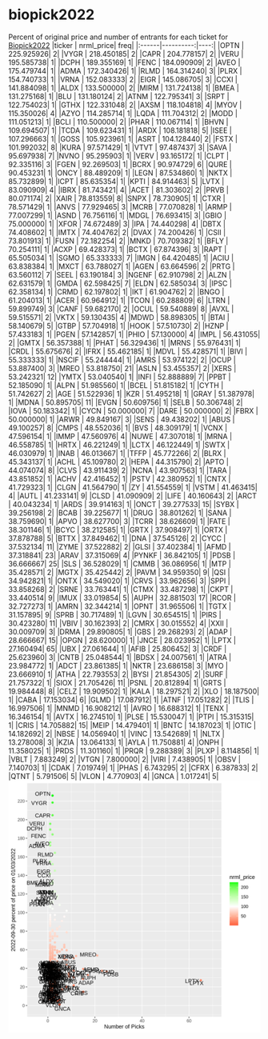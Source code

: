 # biopick2022
Percent of original price and number of entrants for each ticket for [Biopick2022](https://twitter.com/hashtag/Biopick2022)
|ticker | nrml_price| freq|
|:------|----------:|----:|
|OPTN   | 225.925926|    2|
|VYGR   | 218.450185|    2|
|CAPR   | 204.778157|    2|
|VERU   | 195.585738|    1|
|DCPH   | 189.355169|    1|
|FENC   | 184.090909|    2|
|AVEO   | 175.479744|    1|
|ADMA   | 172.340426|    1|
|RLMD   | 164.314240|    3|
|PLRX   | 154.740733|    1|
|VRNA   | 152.083333|    2|
|EIGR   | 145.086705|    3|
|CCXI   | 141.884098|    1|
|ALDX   | 133.500000|    2|
|MIRM   | 131.724138|    1|
|BMEA   | 131.275168|    1|
|BLU    | 131.180124|    2|
|ATNM   | 122.795341|    3|
|SRPT   | 122.754023|    1|
|GTHX   | 122.331048|    2|
|AXSM   | 118.104818|    4|
|MYOV   | 115.350026|    4|
|AZYO   | 114.285714|    1|
|LQDA   | 111.704312|    2|
|MODD   | 111.051213|    1|
|BCLI   | 110.500000|    2|
|PHAR   | 110.067114|    1|
|BHVN   | 109.694507|    1|
|TCDA   | 109.623431|    1|
|ARDX   | 108.181818|    5|
|ISEE   | 107.296663|    1|
|GOSS   | 105.923961|    1|
|ASRT   | 104.128440|    2|
|FSTX   | 101.992032|    8|
|KURA   |  97.571429|    1|
|VTVT   |  97.487437|    3|
|SAVA   |  95.697938|    7|
|NVNO   |  95.295903|    1|
|VERV   |  93.165172|    1|
|CLPT   |  92.335116|    3|
|FGEN   |  92.269503|    1|
|BCRX   |  90.974729|    6|
|QURE   |  90.453231|    1|
|ONCY   |  88.489209|    1|
|LEGN   |  87.534860|    1|
|NKTX   |  85.732899|    1|
|ICPT   |  85.635354|    1|
|KPTI   |  84.914463|    5|
|LVTX   |  83.090909|    4|
|IBRX   |  81.743421|    4|
|ACET   |  81.303602|    2|
|PRVB   |  80.071174|    2|
|XAIR   |  78.813559|    8|
|SNPX   |  78.730905|    1|
|CTXR   |  78.571429|    1|
|ANVS   |  77.929465|    3|
|MCRB   |  77.070828|    1|
|ARMP   |  77.007299|    1|
|ASND   |  76.756116|    1|
|MDGL   |  76.693415|    3|
|GBIO   |  75.000000|    1|
|XFOR   |  74.672489|    3|
|IPA    |  74.440298|    4|
|DBTX   |  74.408602|    1|
|IMTX   |  74.404762|    2|
|DVAX   |  74.200426|    1|
|CSII   |  73.801913|    1|
|FUSN   |  72.182254|    2|
|MNKD   |  70.709382|    1|
|BFLY   |  70.254111|    1|
|ACXP   |  69.428373|    1|
|BCTX   |  67.874396|    3|
|RAPT   |  65.505034|    1|
|SGMO   |  65.333333|    7|
|IMGN   |  64.420485|    1|
|ACIU   |  63.838384|    1|
|MXCT   |  63.788027|    1|
|AGEN   |  63.664596|    2|
|PRTG   |  63.560112|    7|
|SEEL   |  63.190184|    3|
|NGENF  |  62.910798|    2|
|ALZN   |  62.631579|    1|
|GMDA   |  62.598425|    7|
|ELDN   |  62.585034|    3|
|IPSC   |  62.358134|    1|
|CRMD   |  62.197802|    1|
|IKT    |  61.904762|    2|
|BNGO   |  61.204013|    1|
|ACER   |  60.964912|    1|
|TCON   |  60.288809|    6|
|LTRN   |  59.899749|    3|
|CANF   |  59.682170|    2|
|OCUL   |  59.540889|    8|
|AVXL   |  59.515571|    2|
|VKTX   |  59.130435|    4|
|MDWD   |  58.898305|    1|
|BTAI   |  58.140679|    5|
|GTBP   |  57.704918|    1|
|HOOK   |  57.510730|    2|
|HZNP   |  57.433183|    1|
|PGEN   |  57.142857|    1|
|PHIO   |  57.130000|    4|
|IMPL   |  56.431055|    2|
|GMTX   |  56.357388|    1|
|PHAT   |  56.329436|    1|
|MRNS   |  55.976431|    1|
|CRDL   |  55.675676|    2|
|IFRX   |  55.462185|    1|
|MDVL   |  55.428571|    1|
|BIVI   |  55.333333|    1|
|NSCIF  |  55.244444|    1|
|AMRS   |  53.974122|    2|
|OCUP   |  53.887400|    3|
|MREO   |  53.818750|   21|
|ASLN   |  53.455357|    2|
|XERS   |  53.242321|   12|
|YMTX   |  53.040540|    1|
|INFI   |  52.888889|    7|
|PPBT   |  52.185090|    1|
|ALPN   |  51.985560|    1|
|BCEL   |  51.815182|    1|
|CYTH   |  51.742627|    2|
|AGE    |  51.522936|    1|
|KZR    |  51.495218|    1|
|GRAY   |  51.387978|    1|
|MDNA   |  50.895705|   11|
|EVGN   |  50.609756|    1|
|SELB   |  50.306748|    2|
|IOVA   |  50.183342|    1|
|CYCN   |  50.000000|    7|
|DARE   |  50.000000|    2|
|FBRX   |  50.000000|    1|
|ARWR   |  49.849167|    3|
|SENS   |  49.438202|    1|
|ABUS   |  49.100257|    8|
|CMPS   |  48.552036|    1|
|BVS    |  48.309179|    1|
|VCNX   |  47.596154|    1|
|IMMP   |  47.560976|    4|
|NUWE   |  47.307018|    1|
|MRNA   |  46.558785|    1|
|HRTX   |  46.221249|    1|
|LCTX   |  46.122449|    1|
|SWTX   |  46.030979|    1|
|INAB   |  46.013667|    1|
|TFFP   |  45.772266|    2|
|BLRX   |  45.343137|    1|
|ACHL   |  45.109780|    2|
|HEPA   |  44.315790|    2|
|APTO   |  44.074074|    8|
|CLVS   |  43.911439|    2|
|NCNA   |  43.907563|    1|
|TARA   |  43.851852|    1|
|ACHV   |  42.416452|    1|
|PSTV   |  42.380952|    1|
|CNTX   |  41.729323|    1|
|CLGN   |  41.564790|    1|
|ZY     |  41.554559|    1|
|VSTM   |  41.463415|    4|
|AUTL   |  41.233141|    9|
|CLSD   |  41.090909|    2|
|LIFE   |  40.160643|    2|
|ARCT   |  40.043234|    1|
|ARDS   |  39.914163|    1|
|ONCT   |  39.277533|   15|
|SYBX   |  39.256198|    2|
|BCAB   |  39.225677|    1|
|DRUG   |  38.801262|    1|
|SANA   |  38.759690|    1|
|APVO   |  38.627700|    3|
|TCRR   |  38.626609|    1|
|FATE   |  38.301146|    1|
|BCYC   |  38.212585|    1|
|GRTX   |  37.908497|    1|
|ORTX   |  37.878788|    5|
|BTTX   |  37.849462|    1|
|DNA    |  37.545126|    2|
|CYCC   |  37.532134|   11|
|ZYME   |  37.522882|    2|
|GLSI   |  37.402384|    1|
|AFMD   |  37.318841|   23|
|ARAV   |  37.315069|    4|
|PYNKF  |  36.842105|    1|
|PDSB   |  36.666667|   25|
|SLS    |  36.528029|    1|
|CMMB   |  36.086956|    1|
|MTP    |  35.428571|    2|
|MGTX   |  35.425442|    2|
|PAVM   |  34.959350|    9|
|QSI    |  34.942821|    1|
|ONTX   |  34.549020|    1|
|CRVS   |  33.962656|    3|
|SPPI   |  33.858268|    2|
|SRNE   |  33.763441|    1|
|CTMX   |  33.487298|    1|
|CKPT   |  33.440514|    9|
|IMUX   |  33.019854|    5|
|AUPH   |  32.881503|   17|
|RCOR   |  32.727273|    1|
|AMRN   |  32.344214|    1|
|OPNT   |  31.965506|    1|
|TGTX   |  31.157895|    9|
|SPRB   |  30.717489|    1|
|LGVN   |  30.654515|    1|
|PIRS   |  30.423280|   11|
|VBIV   |  30.162393|    2|
|CMRX   |  30.015552|    4|
|XXII   |  30.009709|    3|
|DRMA   |  29.890805|    1|
|GBS    |  29.268293|    2|
|ADAP   |  28.666667|   15|
|OPGN   |  28.620000|    1|
|JNCE   |  28.023952|    1|
|LPTX   |  27.160494|   65|
|UBX    |  27.061644|    1|
|AFIB   |  25.806452|    3|
|CRDF   |  25.623960|    3|
|CNTB   |  25.048544|    1|
|BDSX   |  24.007561|    1|
|ATRA   |  23.984772|    1|
|ADCT   |  23.861385|    1|
|NKTR   |  23.686158|    3|
|MYO    |  23.666910|    1|
|ATHA   |  22.793553|    2|
|BYSI   |  21.854305|    2|
|SURF   |  21.757322|    1|
|SIOX   |  21.705426|   11|
|PSNL   |  20.812894|    1|
|GRTS   |  19.984448|    8|
|CELZ   |  19.909502|    1|
|KALA   |  18.297521|    2|
|XLO    |  18.187500|    1|
|CABA   |  17.153034|    6|
|GLMD   |  17.087912|    1|
|ATNF   |  17.051282|    2|
|TLIS   |  16.997506|    1|
|MNMD   |  16.908212|    1|
|AVRO   |  16.688312|    1|
|TENX   |  16.346154|    1|
|AVTX   |  16.274510|    1|
|PLSE   |  15.530047|    1|
|PTPI   |  15.315315|    1|
|CRIS   |  14.705882|   15|
|MEIP   |  14.479401|    1|
|BNTC   |  14.187023|    1|
|OTIC   |  14.182692|    2|
|NBSE   |  14.056940|    1|
|VINC   |  13.542689|    1|
|NLTX   |  13.278008|    3|
|KZIA   |  13.064133|    1|
|AYLA   |  11.750881|    4|
|ONPH   |  11.358025|    1|
|PRDS   |  11.301160|    1|
|PRQR   |   9.288389|    3|
|PLXP   |   8.114856|    1|
|VBLT   |   7.883249|    2|
|VTGN   |   7.800000|    2|
|VIRI   |   7.438905|    1|
|OBSV   |   7.140703|    1|
|CDAK   |   7.019749|    1|
|PHAS   |   6.743295|    2|
|CFRX   |   6.387833|    2|
|QTNT   |   5.791506|    5|
|VLON   |   4.770903|    4|
|GNCA   |   1.017241|    5|
![retvspicks](biopicks.png?raw=true)

